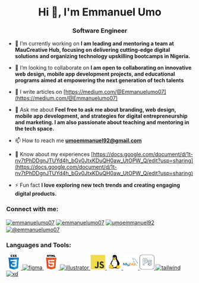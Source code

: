 <h1 align="center">Hi 👋, I'm Emmanuel Umo</h1>
<h3 align="center">Software Engineer</h3>

- 🔭 I’m currently working on **I am leading and mentoring a team at MauCreative Hub, focusing on delivering cutting-edge digital solutions and organizing technology upskilling bootcamps in Nigeria.**

- 👯 I’m looking to collaborate on **I am open to collaborating on innovative web design, mobile app development projects, and educational programs aimed at empowering the next generation of tech talents**

- 📝 I write articles on [https://medium.com/@Emmanuelumo07](https://medium.com/@Emmanuelumo07)

- 💬 Ask me about **Feel free to ask me about branding, web design, mobile app development, and strategies for digital entrepreneurship and marketing. I am also passionate about teaching and mentoring in the tech space.**

- 📫 How to reach me **umoemmanuel92@gmail.com**

- 📄 Know about my experiences [https://docs.google.com/document/d/1t-nv7tPhDDgnJTUYd4h_bGv0JtxKDuQH0aw_UtOPW_Q/edit?usp=sharing](https://docs.google.com/document/d/1t-nv7tPhDDgnJTUYd4h_bGv0JtxKDuQH0aw_UtOPW_Q/edit?usp=sharing)

- ⚡ Fun fact **I love exploring new tech trends and creating engaging digital products.**

<h3 align="left">Connect with me:</h3>
<p align="left">
<a href="https://twitter.com/emmanuelumo07" target="blank"><img align="center" src="https://raw.githubusercontent.com/rahuldkjain/github-profile-readme-generator/master/src/images/icons/Social/twitter.svg" alt="emmanuelumo07" height="30" width="40" /></a>
<a href="https://instagram.com/emmanuelumo07" target="blank"><img align="center" src="https://raw.githubusercontent.com/rahuldkjain/github-profile-readme-generator/master/src/images/icons/Social/instagram.svg" alt="emmanuelumo07" height="30" width="40" /></a>
<a href="https://dribbble.com/umoemmanuel92" target="blank"><img align="center" src="https://raw.githubusercontent.com/rahuldkjain/github-profile-readme-generator/master/src/images/icons/Social/dribbble.svg" alt="umoemmanuel92" height="30" width="40" /></a>
<a href="https://medium.com/@emmanuelumo07" target="blank"><img align="center" src="https://raw.githubusercontent.com/rahuldkjain/github-profile-readme-generator/master/src/images/icons/Social/medium.svg" alt="@emmanuelumo07" height="30" width="40" /></a>
</p>

<h3 align="left">Languages and Tools:</h3>
<p align="left"> <a href="https://www.w3schools.com/css/" target="_blank" rel="noreferrer"> <img src="https://raw.githubusercontent.com/devicons/devicon/master/icons/css3/css3-original-wordmark.svg" alt="css3" width="40" height="40"/> </a> <a href="https://www.figma.com/" target="_blank" rel="noreferrer"> <img src="https://www.vectorlogo.zone/logos/figma/figma-icon.svg" alt="figma" width="40" height="40"/> </a> <a href="https://www.w3.org/html/" target="_blank" rel="noreferrer"> <img src="https://raw.githubusercontent.com/devicons/devicon/master/icons/html5/html5-original-wordmark.svg" alt="html5" width="40" height="40"/> </a> <a href="https://www.adobe.com/in/products/illustrator.html" target="_blank" rel="noreferrer"> <img src="https://www.vectorlogo.zone/logos/adobe_illustrator/adobe_illustrator-icon.svg" alt="illustrator" width="40" height="40"/> </a> <a href="https://developer.mozilla.org/en-US/docs/Web/JavaScript" target="_blank" rel="noreferrer"> <img src="https://raw.githubusercontent.com/devicons/devicon/master/icons/javascript/javascript-original.svg" alt="javascript" width="40" height="40"/> </a> <a href="https://www.linux.org/" target="_blank" rel="noreferrer"> <img src="https://raw.githubusercontent.com/devicons/devicon/master/icons/linux/linux-original.svg" alt="linux" width="40" height="40"/> </a> <a href="https://www.mysql.com/" target="_blank" rel="noreferrer"> <img src="https://raw.githubusercontent.com/devicons/devicon/master/icons/mysql/mysql-original-wordmark.svg" alt="mysql" width="40" height="40"/> </a> <a href="https://www.photoshop.com/en" target="_blank" rel="noreferrer"> <img src="https://raw.githubusercontent.com/devicons/devicon/master/icons/photoshop/photoshop-line.svg" alt="photoshop" width="40" height="40"/> </a> <a href="https://tailwindcss.com/" target="_blank" rel="noreferrer"> <img src="https://www.vectorlogo.zone/logos/tailwindcss/tailwindcss-icon.svg" alt="tailwind" width="40" height="40"/> </a> <a href="https://www.adobe.com/products/xd.html" target="_blank" rel="noreferrer"> <img src="https://cdn.worldvectorlogo.com/logos/adobe-xd.svg" alt="xd" width="40" height="40"/> </a> </p>
